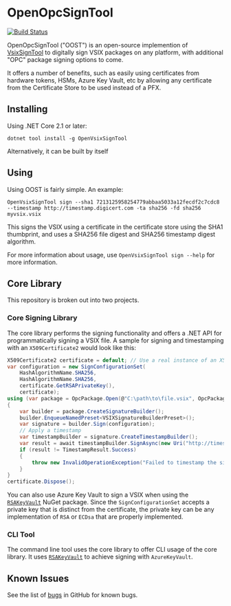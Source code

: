 OpenOpcSignTool
================

[![Build Status](https://vcsjones.visualstudio.com/OpenOpcSignTool/_apis/build/status/OpenOpcSignTool-CI)](https://vcsjones.visualstudio.com/OpenOpcSignTool/_build/latest?definitionId=2)

OpenOpcSignTool ("OOST") is an open-source implemention of [VsixSignTool][1] to digitally sign VSIX packages on any platform,
with additional "OPC" package signing options to come.

It offers a number of benefits, such as easily using certificates from hardware tokens, HSMs, Azure Key Vault, etc by allowing
any certificate from the Certificate Store to be used instead of a PFX.

## Installing

Using .NET Core 2.1 or later:

```shell
dotnet tool install -g OpenVsixSignTool
```

Alternatively, it can be built by itself

## Using

Using OOST is fairly simple. An example:

```shell
OpenVsixSignTool sign --sha1 7213125958254779abbaa5033a12fecdf2c7cdc8 --timestamp http://timestamp.digicert.com -ta sha256 -fd sha256 myvsix.vsix
```

This signs the VSIX using a certificate in the certificate store using the SHA1 thumbprint, and uses a SHA256
file digest and SHA256 timestamp digest algorithm.

For more information about usage, use `OpenVsixSignTool sign --help` for more information.

## Core Library

This repository is broken out into two projects.

### Core Signing Library

The core library performs the signing functionality and offers a .NET API for programmatically signing a VSIX file. A sample for signing and timestamping
with an `X509Certificate2` would look like this:

```csharp
X509Certificate2 certificate = default; // Use a real instance of an X509Certificate2 with a private key
var configuration = new SignConfigurationSet(
	HashAlgorithmName.SHA256,
	HashAlgorithmName.SHA256,
	certificate.GetRSAPrivateKey(),
	certificate);
using (var package = OpcPackage.Open(@"C:\path\to\file.vsix", OpcPackageFileMode.ReadWrite))
{
	var builder = package.CreateSignatureBuilder();
	builder.EnqueueNamedPreset<VSIXSignatureBuilderPreset>();
	var signature = builder.Sign(configuration);
	// Apply a timestamp
	var timestampBuilder = signature.CreateTimestampBuilder();
	var result = await timestampBuilder.SignAsync(new Uri("http://timestamp.digicert.com"), HashAlgorithmName.SHA256);
	if (result != TimestampResult.Success)
	{
		throw new InvalidOperationException("Failed to timestamp the signature.");
	}
}
certificate.Dispose();
```


You can also use Azure Key Vault to sign a VSIX when using the [`RSAKeyVault`][3] NuGet package. Since the `SignConfigurationSet`
accepts a private key that is distinct from the certificate, the private key can be any implementation of `RSA` or `ECDsa`
that are properly implemented.

### CLI Tool

The command line tool uses the core library to offer CLI usage of the core library. It uses [`RSAKeyVault`][3] to achieve signing
with `AzureKeyVault`.

## Known Issues

See the list of [bugs][2] in GitHub for known bugs.

[1]: https://www.nuget.org/packages/Microsoft.VSSDK.Vsixsigntool/
[2]: https://github.com/vcsjones/OpenVsixSignTool/issues?q=is%3Aissue+is%3Aopen+label%3Abug
[3]: https://www.nuget.org/packages/RSAKeyVaultProvider/
